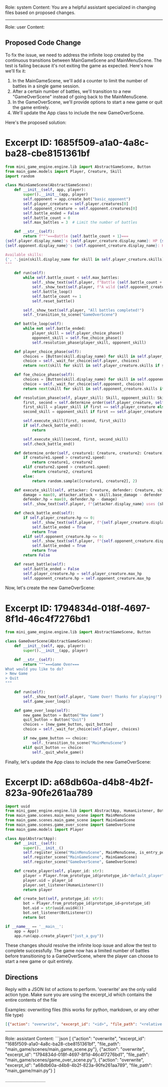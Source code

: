 Role: system
Content: You are a helpful assistant specialized in changing files based on proposed changes.
__________________
Role: user
Content: 
## Proposed Code Change
To fix the issue, we need to address the infinite loop created by the continuous transitions between MainGameScene and MainMenuScene. The test is failing because it's not exiting the game as expected. Here's how we'll fix it:

1. In the MainGameScene, we'll add a counter to limit the number of battles in a single game session.
2. After a certain number of battles, we'll transition to a new "GameOverScene" instead of going back to the MainMenuScene.
3. In the GameOverScene, we'll provide options to start a new game or quit the game entirely.
4. We'll update the App class to include the new GameOverScene.

Here's the proposed solution:

# Excerpt ID: 1685f509-a1a0-4a8c-ba28-cbe8151361bf
```python main_game/scenes/main_game_scene.py
from mini_game_engine.engine.lib import AbstractGameScene, Button
from main_game.models import Player, Creature, Skill
import random

class MainGameScene(AbstractGameScene):
    def __init__(self, app, player):
        super().__init__(app, player)
        self.opponent = app.create_bot("basic_opponent")
        self.player_creature = self.player.creatures[0]
        self.opponent_creature = self.opponent.creatures[0]
        self.battle_ended = False
        self.battle_count = 0
        self.max_battles = 3  # Limit the number of battles

    def __str__(self):
        return f"""===Battle {self.battle_count + 1}===
{self.player.display_name}'s {self.player_creature.display_name}: HP {self.player_creature.hp}/{self.player_creature.max_hp}
{self.opponent.display_name}'s {self.opponent_creature.display_name}: HP {self.opponent_creature.hp}/{self.opponent_creature.max_hp}

Available skills:
{', '.join(skill.display_name for skill in self.player_creature.skills)}
"""

    def run(self):
        while self.battle_count < self.max_battles:
            self._show_text(self.player, f"Battle {self.battle_count + 1} of {self.max_battles}")
            self._show_text(self.player, f"A wild {self.opponent_creature.display_name} appears!")
            self.battle_loop()
            self.battle_count += 1
            self.reset_battle()

        self._show_text(self.player, "All battles completed!")
        self._transition_to_scene("GameOverScene")

    def battle_loop(self):
        while not self.battle_ended:
            player_skill = self.player_choice_phase()
            opponent_skill = self.foe_choice_phase()
            self.resolution_phase(player_skill, opponent_skill)

    def player_choice_phase(self):
        choices = [Button(skill.display_name) for skill in self.player_creature.skills]
        choice = self._wait_for_choice(self.player, choices)
        return next(skill for skill in self.player_creature.skills if skill.display_name == choice.display_name)

    def foe_choice_phase(self):
        choices = [Button(skill.display_name) for skill in self.opponent_creature.skills]
        choice = self._wait_for_choice(self.opponent, choices)
        return next(skill for skill in self.opponent_creature.skills if skill.display_name == choice.display_name)

    def resolution_phase(self, player_skill: Skill, opponent_skill: Skill):
        first, second = self.determine_order(self.player_creature, self.opponent_creature)
        first_skill = player_skill if first == self.player_creature else opponent_skill
        second_skill = opponent_skill if first == self.player_creature else player_skill

        self.execute_skill(first, second, first_skill)
        if self.check_battle_end():
            return

        self.execute_skill(second, first, second_skill)
        self.check_battle_end()

    def determine_order(self, creature1: Creature, creature2: Creature):
        if creature1.speed > creature2.speed:
            return creature1, creature2
        elif creature2.speed > creature1.speed:
            return creature2, creature1
        else:
            return random.sample([creature1, creature2], 2)

    def execute_skill(self, attacker: Creature, defender: Creature, skill: Skill):
        damage = max(0, attacker.attack + skill.base_damage - defender.defense)
        defender.hp = max(0, defender.hp - damage)
        self._show_text(self.player, f"{attacker.display_name} uses {skill.display_name}! {defender.display_name} takes {damage} damage!")

    def check_battle_end(self):
        if self.player_creature.hp <= 0:
            self._show_text(self.player, f"{self.player_creature.display_name} fainted! You lose this battle!")
            self.battle_ended = True
            return True
        elif self.opponent_creature.hp <= 0:
            self._show_text(self.player, f"{self.opponent_creature.display_name} fainted! You win this battle!")
            self.battle_ended = True
            return True
        return False

    def reset_battle(self):
        self.battle_ended = False
        self.player_creature.hp = self.player_creature.max_hp
        self.opponent_creature.hp = self.opponent_creature.max_hp
```

Now, let's create the new GameOverScene:

# Excerpt ID: 1794834d-018f-4697-8f1d-46c4f7276bd1
```python main_game/scenes/game_over_scene.py
from mini_game_engine.engine.lib import AbstractGameScene, Button

class GameOverScene(AbstractGameScene):
    def __init__(self, app, player):
        super().__init__(app, player)

    def __str__(self):
        return """===Game Over===
What would you like to do?
> New Game
> Quit
"""

    def run(self):
        self._show_text(self.player, "Game Over! Thanks for playing!")
        self.game_over_loop()

    def game_over_loop(self):
        new_game_button = Button("New Game")
        quit_button = Button("Quit")
        choices = [new_game_button, quit_button]
        choice = self._wait_for_choice(self.player, choices)

        if new_game_button == choice:
            self._transition_to_scene("MainMenuScene")
        elif quit_button == choice:
            self._quit_whole_game()
```

Finally, let's update the App class to include the new GameOverScene:

# Excerpt ID: a68db60a-d4b8-4b2f-823a-90fe261aa789
```python main_game/main.py
import uuid
from mini_game_engine.engine.lib import AbstractApp, HumanListener, BotListener
from main_game.scenes.main_menu_scene import MainMenuScene
from main_game.scenes.main_game_scene import MainGameScene
from main_game.scenes.game_over_scene import GameOverScene
from main_game.models import Player

class App(AbstractApp):
    def __init__(self):
        super().__init__()
        self.register_scene("MainMenuScene", MainMenuScene, is_entry_point=True)
        self.register_scene("MainGameScene", MainGameScene)
        self.register_scene("GameOverScene", GameOverScene)

    def create_player(self, player_id: str):
        player = Player.from_prototype_id(prototype_id="default_player")
        player.uid = player_id
        player.set_listener(HumanListener())
        return player

    def create_bot(self, prototype_id: str):
        bot = Player.from_prototype_id(prototype_id=prototype_id)
        bot.uid = str(uuid.uuid4())
        bot.set_listener(BotListener())
        return bot

if __name__ == '__main__':
    app = App()
    app.run(app.create_player("just_a_guy"))
```

These changes should resolve the infinite loop issue and allow the test to complete successfully. The game now has a limited number of battles before transitioning to a GameOverScene, where the player can choose to start a new game or quit entirely.

## Directions
Reply with a JSON list of actions to perform. 'overwrite' are the only valid action type. 
Make sure you are using the excerpt_id which contains the entire contents of the file

Examples:
overwriting files (this works for python, markdown, or any other file type)
```json output_example1
[{"action": "overwrite", "excerpt_id": "<id>", "file_path": "<relative file path>"}]
```

__________________
Role: assistant
Content: ```json
[
    {"action": "overwrite", "excerpt_id": "1685f509-a1a0-4a8c-ba28-cbe8151361bf", "file_path": "main_game/scenes/main_game_scene.py"},
    {"action": "overwrite", "excerpt_id": "1794834d-018f-4697-8f1d-46c4f7276bd1", "file_path": "main_game/scenes/game_over_scene.py"},
    {"action": "overwrite", "excerpt_id": "a68db60a-d4b8-4b2f-823a-90fe261aa789", "file_path": "main_game/main.py"}
]
```
__________________
